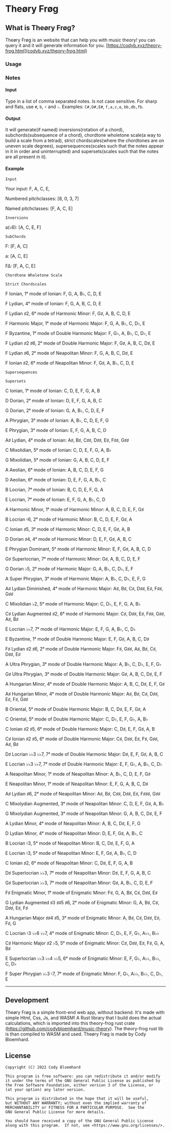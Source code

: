 # Theøry Frøg

## What is Theøry Frøg?

Theøry Frøg is an website that can help you with music theory!
you can query it and it will generate information for you.
[https://codyb.xyz/theory-frog.html](codyb.xyz/theory-frog.html)

### Usage

### Notes

#### Input

Type in a list of comma separated notes. Is not case sensitive.
For sharp and flats, use `#`, `b`, `♯` and `♭`.
Examples: `C#,D#,E#`, `f,a,c,e`, `bb,db,fb`.

#### Output

It will generate(if named) inversions(rotation of a chord), subchords(subsequence of a chord), chordtone wholetone scale(a way to build a scale from a tetrad),
strict chordscales(where the chordtones are on uneven scale degrees), supersequences(scales such that the notes appear in it in order and uninterrupted)
and supersets(scales such that the notes are all present in it).

#### Example

	Input

Your input: F, A, C, E, 

Numbered pitchclasses: [8, 0, 3, 7]

Named pitchclasses: [F, A, C, E]

	Inversions

a(♭6): [A, C, E, F]

	SubChords

F: [F, A, C]

a: [A, C, E]

F∆: [F, A, C, E]

	Chordtone Wholetone Scale

	Strict Chordscales

F Ionian, 1ᵉ mode of Ionian: F, G, A, B♭, C, D, E

F Lydian, 4ᵉ mode of Ionian: F, G, A, B, C, D, E

F Lydian ♯2, 6ᵉ mode of Harmonic Minor: F, G♯, A, B, C, D, E

F Harmonic Major, 1ᵉ mode of Harmonic Major: F, G, A, B♭, C, D♭, E

F Byzantine, 1ᵉ mode of Double Harmonic Major: F, G♭, A, B♭, C, D♭, E

F Lydian ♯2 ♯6, 2ᵉ mode of Double Harmonic Major: F, G♯, A, B, C, D♯, E

F Lydian ♯6, 2ᵉ mode of Neapolitan Minor: F, G, A, B, C, D♯, E

F Ionian ♯2, 6ᵉ mode of Neapolitan Minor: F, G♯, A, B♭, C, D, E

	Supersequences

	Supersets

C Ionian, 1ᵉ mode of Ionian: C, D, E, F, G, A, B

D Dorian, 2ᵉ mode of Ionian: D, E, F, G, A, B, C

G Dorian, 2ᵉ mode of Ionian: G, A, B♭, C, D, E, F

A Phrygian, 3ᵉ mode of Ionian: A, B♭, C, D, E, F, G

E Phrygian, 3ᵉ mode of Ionian: E, F, G, A, B, C, D

A♯ Lydian, 4ᵉ mode of Ionian: A♯, B♯, C♯♯, D♯♯, E♯, F♯♯, G♯♯

C Mixolidian, 5ᵉ mode of Ionian: C, D, E, F, G, A, B♭

G Mixolidian, 5ᵉ mode of Ionian: G, A, B, C, D, E, F

A Aeolian, 6ᵉ mode of Ionian: A, B, C, D, E, F, G

D Aeolian, 6ᵉ mode of Ionian: D, E, F, G, A, B♭, C

B Locrian, 7ᵉ mode of Ionian: B, C, D, E, F, G, A

E Locrian, 7ᵉ mode of Ionian: E, F, G, A, B♭, C, D

A Harmonic Minor, 1ᵉ mode of Harmonic Minor: A, B, C, D, E, F, G♯

B Locrian ♮6, 2ᵉ mode of Harmonic Minor: B, C, D, E, F, G♯, A

C Ionian ♯5, 3ᵉ mode of Harmonic Minor: C, D, E, F, G♯, A, B

D Dorian ♯4, 4ᵉ mode of Harmonic Minor: D, E, F, G♯, A, B, C

E Phrygian Dominant, 5ᵉ mode of Harmonic Minor: E, F, G♯, A, B, C, D

G♯ Superlocrian, 7ᵉ mode of Harmonic Minor: G♯, A, B, C, D, E, F

G Dorian ♭5, 2ᵉ mode of Harmonic Major: G, A, B♭, C, D♭, E, F

A Super Phrygian, 3ᵉ mode of Harmonic Major: A, B♭, C, D♭, E, F, G

A♯ Lydian Diminished, 4ᵉ mode of Harmonic Major: A♯, B♯, C♯, D♯♯, E♯, F♯♯, G♯♯

C Mixolidian ♭2, 5ᵉ mode of Harmonic Major: C, D♭, E, F, G, A, B♭

C♯ Lydian Augmented ♯2, 6ᵉ mode of Harmonic Major: C♯, D♯♯, E♯, F♯♯, G♯♯, A♯, B♯

E Locrian ♭♭7, 7ᵉ mode of Harmonic Major: E, F, G, A, B♭, C, D♭

E Byzantine, 1ᵉ mode of Double Harmonic Major: E, F, G♯, A, B, C, D♯

F♯ Lydian ♯2 ♯6, 2ᵉ mode of Double Harmonic Major: F♯, G♯♯, A♯, B♯, C♯, D♯♯, E♯

A Ultra Phrygian, 3ᵉ mode of Double Harmonic Major: A, B♭, C, D♭, E, F, G♭

G♯ Ultra Phrygian, 3ᵉ mode of Double Harmonic Major: G♯, A, B, C, D♯, E, F

A Hungarian Minor, 4ᵉ mode of Double Harmonic Major: A, B, C, D♯, E, F, G♯

A♯ Hungarian Minor, 4ᵉ mode of Double Harmonic Major: A♯, B♯, C♯, D♯♯, E♯, F♯, G♯♯

B Oriental, 5ᵉ mode of Double Harmonic Major: B, C, D♯, E, F, G♯, A

C Oriental, 5ᵉ mode of Double Harmonic Major: C, D♭, E, F, G♭, A, B♭

C Ionian ♯2 ♯5, 6ᵉ mode of Double Harmonic Major: C, D♯, E, F, G♯, A, B

C♯ Ionian ♯2 ♯5, 6ᵉ mode of Double Harmonic Major: C♯, D♯♯, E♯, F♯, G♯♯, A♯, B♯

D♯ Locrian ♭♭3 ♭♭7, 7ᵉ mode of Double Harmonic Major: D♯, E, F, G♯, A, B, C

E Locrian ♭♭3 ♭♭7, 7ᵉ mode of Double Harmonic Major: E, F, G♭, A, B♭, C, D♭

A Neapolitan Minor, 1ᵉ mode of Neapolitan Minor: A, B♭, C, D, E, F, G♯

E Neapolitan Minor, 1ᵉ mode of Neapolitan Minor: E, F, G, A, B, C, D♯

A♯ Lydian ♯6, 2ᵉ mode of Neapolitan Minor: A♯, B♯, C♯♯, D♯♯, E♯, F♯♯♯, G♯♯

C Mixolydian Augmented, 3ᵉ mode of Neapolitan Minor: C, D, E, F, G♯, A, B♭

G Mixolydian Augmented, 3ᵉ mode of Neapolitan Minor: G, A, B, C, D♯, E, F

A Lydian Minor, 4ᵉ mode of Neapolitan Minor: A, B, C, D♯, E, F, G

D Lydian Minor, 4ᵉ mode of Neapolitan Minor: D, E, F, G♯, A, B♭, C

B Locrian ♮3, 5ᵉ mode of Neapolitan Minor: B, C, D♯, E, F, G, A

E Locrian ♮3, 5ᵉ mode of Neapolitan Minor: E, F, G♯, A, B♭, C, D

C Ionian ♯2, 6ᵉ mode of Neapolitan Minor: C, D♯, E, F, G, A, B

D♯ Superlocrian ♭♭3, 7ᵉ mode of Neapolitan Minor: D♯, E, F, G, A, B, C

G♯ Superlocrian ♭♭3, 7ᵉ mode of Neapolitan Minor: G♯, A, B♭, C, D, E, F

F♯ Enigmatic Minor, 1ᵉ mode of Enigmatic Minor: F♯, G, A, B♯, C♯, D♯♯, E♯

G Lydian Augmented ♯3 ♯♯5 ♯6, 2ᵉ mode of Enigmatic Minor: G, A, B♯, C♯, D♯♯, E♯, F♯

A Hungarian Major ♯♯4 ♯5, 3ᵉ mode of Enigmatic Minor: A, B♯, C♯, D♯♯, E♯, F♯, G

C Locrian ♮3 ♭♭6 ♭♭7, 4ᵉ mode of Enigmatic Minor: C, D♭, E, F, G♭, A♭♭, B♭♭

C♯ Harmonic Major ♯2 ♭5, 5ᵉ mode of Enigmatic Minor: C♯, D♯♯, E♯, F♯, G, A, B♯

E Superlocrian ♭♭3 ♭♭4 ♭♭5, 6ᵉ mode of Enigmatic Minor: E, F, G♭, A♭♭, B♭♭, C, D♭

F Super Phrygian ♭♭3 ♮7, 7ᵉ mode of Enigmatic Minor: F, G♭, A♭♭, B♭♭, C, D♭, E

----------------------------------------

## Development

Theøry Frøg is a simple front-end web app, without backend.
It's made with simple Html, Css, Js, and WASM!
A Rust library that I build does the actual calculations, which is imported into this theory-frog rust crate (https://github.com/codybloemhard/music-theory).
The theory-frog rust lib is than compiled to WASM and used.
Theøry Frøg is made by Cody Bloemhard.

## License

```
Copyright (C) 2022 Cody Bloemhard

This program is free software: you can redistribute it and/or modify
it under the terms of the GNU General Public License as published by
the Free Software Foundation, either version 3 of the License, or
(at your option) any later version.

This program is distributed in the hope that it will be useful,
but WITHOUT ANY WARRANTY; without even the implied warranty of
MERCHANTABILITY or FITNESS FOR A PARTICULAR PURPOSE.  See the
GNU General Public License for more details.

You should have received a copy of the GNU General Public License
along with this program.  If not, see <https://www.gnu.org/licenses/>.
```
